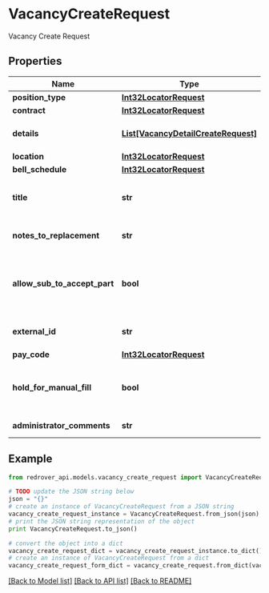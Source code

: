 # VacancyCreateRequest

Vacancy Create Request

## Properties

Name | Type | Description | Notes
------------ | ------------- | ------------- | -------------
**position_type** | [**Int32LocatorRequest**](Int32LocatorRequest.md) |  | [optional] 
**contract** | [**Int32LocatorRequest**](Int32LocatorRequest.md) |  | [optional] 
**details** | [**List[VacancyDetailCreateRequest]**](VacancyDetailCreateRequest.md) | The Details of the Vacancy | [optional] 
**location** | [**Int32LocatorRequest**](Int32LocatorRequest.md) |  | [optional] 
**bell_schedule** | [**Int32LocatorRequest**](Int32LocatorRequest.md) |  | [optional] 
**title** | **str** | The Title of the Position that will be created | [optional] 
**notes_to_replacement** | **str** | Notes for the Replacement Substitute | [optional] 
**allow_sub_to_accept_part** | **bool** | Allows the Sub to accept individual parts of a Vacancy | [optional] 
**external_id** | **str** | The External Id of the Vacancy | [optional] 
**pay_code** | [**Int32LocatorRequest**](Int32LocatorRequest.md) |  | [optional] 
**hold_for_manual_fill** | **bool** | This will hold the Vacancy until it will be manually filled | [optional] 
**administrator_comments** | **str** | Administrator comments | [optional] 

## Example

```python
from redrover_api.models.vacancy_create_request import VacancyCreateRequest

# TODO update the JSON string below
json = "{}"
# create an instance of VacancyCreateRequest from a JSON string
vacancy_create_request_instance = VacancyCreateRequest.from_json(json)
# print the JSON string representation of the object
print VacancyCreateRequest.to_json()

# convert the object into a dict
vacancy_create_request_dict = vacancy_create_request_instance.to_dict()
# create an instance of VacancyCreateRequest from a dict
vacancy_create_request_form_dict = vacancy_create_request.from_dict(vacancy_create_request_dict)
```
[[Back to Model list]](../README.md#documentation-for-models) [[Back to API list]](../README.md#documentation-for-api-endpoints) [[Back to README]](../README.md)


